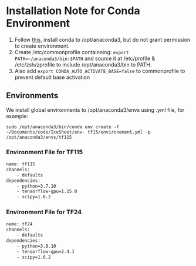 # Installation Note for Conda Environment

1. Follow [this](https://docs.anaconda.com/anaconda/install/multi-user/), install conda to /opt/anaconda3, but do not grant permission to create environment.
2. Create /etc/commonprofile containning: `export PATH=~/anaconda3/bin:$PATH` and source it at /etc/profile & /etc/zsh/zprofile to include /opt/anaconda3/bin to PATH.
3. Also add `export CONDA_AUTO_ACTIVATE_BASE=false` to commonprofile to prevent default base activation

## Environments

We install global environments to /opt/anaconda3/envs using .yml file, for example:

`sudo /opt/anaconda3/bin/conda env create -f ~/Documents/code/IceSheet/env-
tf15/environement.yml -p /opt/anaconda3/envs/tf115`



### Environment File for TF115
```xml
name: tf115
channels:
    - defaults
dependencies:
    - python=3.7.10
    - tensorflow-gpu=1.15.0
    - scipy=1.6.2
```

### Environment File for TF24
```xml
name: tf24
channels:
    - defaults
dependencies:
    - python=3.8.10
    - tensorflow-gpu=2.4.1
    - scipy=1.6.2
```